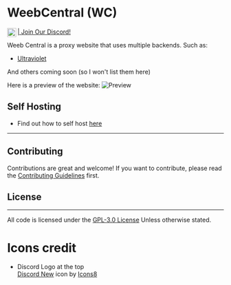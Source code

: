 # WeebCentral (WC)
<a href="https://discord.gg/HUKuWtXwS5"><img align="left" src="https://github.com/Weeb-Network/wc/raw/main/Images_for_readme/discord.svg" alt="Discord" width="21px"/> | Join Our Discord!</a>
<br>

Weeb Central is a proxy website that uses multiple backends. Such as:
- [Ultraviolet](https://github.com/titaniumnetwork-development/Ultraviolet)

And others coming soon (so I won't list them here)

Here is a preview of the website: 
![Preview](https://user-images.githubusercontent.com/73721704/204464818-706c9317-15a9-471d-999c-c2a73df966c6.png)

## Self Hosting
- Find out how to self host  <a href="https://github.com/Weeb-Network/wc/wiki/Self-Host-On-Your-Own-Machine">here</a>
---
## Contributing
Contributions are great and welcome! If you want to contribute, please read the [Contributing Guidelines](./.github/CONTRIBUTING.md) first.
## License
---
All code is licensed under the [GPL-3.0 License](./LICENSE.md) Unless otherwise stated.
# Icons credit
- Discord Logo at the top <br> 
<a target="_blank" href="https://icons8.com/icon/M725CLW4L7wE/discord-new">Discord New</a> icon by <a target="_blank" href="https://icons8.com">Icons8</a>


